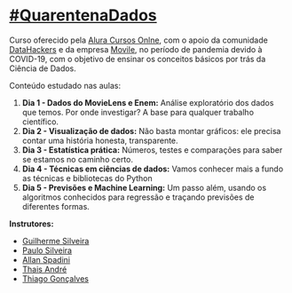 # [#QuarentenaDados](https://www.alura.com.br/quarentenadados)

Curso oferecido pela [Alura Cursos Onlne](https://www.alura.com.br/), com o apoio da comunidade [DataHackers](https://datahackers.com.br/) e da empresa [Movile](https://www.movile.com.br/), no período de pandemia devido à COVID-19, com o objetivo de ensinar os conceitos básicos por trás da Ciência de Dados.

Conteúdo estudado nas aulas:

1. **Dia 1 - Dados do MovieLens e Enem:** Análise exploratório dos dados que temos. Por onde investigar? A base para qualquer trabalho científico.
2. **Dia 2 - Visualização de dados:** Não basta montar gráficos: ele precisa contar uma história honesta, transparente.
3. **Dia 3 - Estatística prática:** Números, testes e comparações para saber se estamos no caminho certo.
4. **Dia 4 - Técnicas em ciências de dados:** Vamos conhecer mais a fundo as técnicas e bibliotecas do Python
5. **Dia 5 - Previsões e Machine Learning:** Um passo além, usando os algoritmos conhecidos para regressão e traçando previsões de diferentes formas.

**Instrutores:**
* [Guilherme Silveira](https://www.linkedin.com/in/guilhermeazevedosilveira/)
* [Paulo Silveira](https://twitter.com/paulo_caelum)
* [Allan Spadini](https://twitter.com/allanspadini)
* [Thais André](https://twitter.com/thais_tandre)
* [Thiago Gonçalves](https://twitter.com/tgcsantos)


